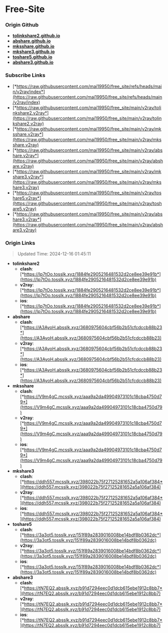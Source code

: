 # Free-Site

### Origin Github

- [**tolinkshare2.github.io**](https://github.com/tolinkshare2/tolinkshare2.github.io)
- [**abshare.github.io**](https://github.com/abshare/abshare.github.io)
- [**mksshare.github.io**](https://github.com/mksshare/mksshare.github.io)
- [**mkshare3.github.io**](https://github.com/mkshare3/mkshare3.github.io)
- [**toshare5.github.io**](https://github.com/toshare5/toshare5.github.io)
- [**abshare3.github.io**](https://github.com/abshare3/abshare3.github.io)

### Subscribe Links

- [*https://raw.githubusercontent.com/mai19950/free_site/refs/heads/main/v2ray/index*](https://raw.githubusercontent.com/mai19950/free_site/refs/heads/main/v2ray/index)
- [*https://raw.githubusercontent.com/mai19950/free_site/main/v2ray/tolinkshare2.v2ray*](https://raw.githubusercontent.com/mai19950/free_site/main/v2ray/tolinkshare2.v2ray)
- [*https://raw.githubusercontent.com/mai19950/free_site/main/v2ray/mksshare.v2ray*](https://raw.githubusercontent.com/mai19950/free_site/main/v2ray/mksshare.v2ray)
- [*https://raw.githubusercontent.com/mai19950/free_site/main/v2ray/abshare.v2ray*](https://raw.githubusercontent.com/mai19950/free_site/main/v2ray/abshare.v2ray)
- [*https://raw.githubusercontent.com/mai19950/free_site/main/v2ray/mkshare3.v2ray*](https://raw.githubusercontent.com/mai19950/free_site/main/v2ray/mkshare3.v2ray)
- [*https://raw.githubusercontent.com/mai19950/free_site/main/v2ray/toshare5.v2ray*](https://raw.githubusercontent.com/mai19950/free_site/main/v2ray/toshare5.v2ray)
- [*https://raw.githubusercontent.com/mai19950/free_site/main/v2ray/abshare3.v2ray*](https://raw.githubusercontent.com/mai19950/free_site/main/v2ray/abshare3.v2ray)

### Origin Links

> Updated Time: 2024-12-16 01:45:11

- **tolinkshare2**
  - **clash**: [*https://Ip7tOo.tosslk.xyz/1884fe2905216481532d2ce8ee39e91b*](https://Ip7tOo.tosslk.xyz/1884fe2905216481532d2ce8ee39e91b)
  - **v2ray**: [*https://Ip7tOo.tosslk.xyz/1884fe2905216481532d2ce8ee39e91b*](https://Ip7tOo.tosslk.xyz/1884fe2905216481532d2ce8ee39e91b)
  - **ios**: [*https://Ip7tOo.tosslk.xyz/1884fe2905216481532d2ce8ee39e91b*](https://Ip7tOo.tosslk.xyz/1884fe2905216481532d2ce8ee39e91b)
- **abshare**
  - **clash**: [*https://A3AyoH.absslk.xyz/3680975604cbf56b2b51cfcdccb88b23*](https://A3AyoH.absslk.xyz/3680975604cbf56b2b51cfcdccb88b23)
  - **v2ray**: [*https://A3AyoH.absslk.xyz/3680975604cbf56b2b51cfcdccb88b23*](https://A3AyoH.absslk.xyz/3680975604cbf56b2b51cfcdccb88b23)
  - **ios**: [*https://A3AyoH.absslk.xyz/3680975604cbf56b2b51cfcdccb88b23*](https://A3AyoH.absslk.xyz/3680975604cbf56b2b51cfcdccb88b23)
- **mksshare**
  - **clash**: [*https://V9m4gC.mcsslk.xyz/aaa9a2da49904973101c18cba4750d79*](https://V9m4gC.mcsslk.xyz/aaa9a2da49904973101c18cba4750d79)
  - **v2ray**: [*https://V9m4gC.mcsslk.xyz/aaa9a2da49904973101c18cba4750d79*](https://V9m4gC.mcsslk.xyz/aaa9a2da49904973101c18cba4750d79)
  - **ios**: [*https://V9m4gC.mcsslk.xyz/aaa9a2da49904973101c18cba4750d79*](https://V9m4gC.mcsslk.xyz/aaa9a2da49904973101c18cba4750d79)
- **mkshare3**
  - **clash**: [*https://ddh557.mcsslk.xyz/398022b75f27125281652a5a106af384*](https://ddh557.mcsslk.xyz/398022b75f27125281652a5a106af384)
  - **v2ray**: [*https://ddh557.mcsslk.xyz/398022b75f27125281652a5a106af384*](https://ddh557.mcsslk.xyz/398022b75f27125281652a5a106af384)
  - **ios**: [*https://ddh557.mcsslk.xyz/398022b75f27125281652a5a106af384*](https://ddh557.mcsslk.xyz/398022b75f27125281652a5a106af384)
- **toshare5**
  - **clash**: [*https://3a3ot5.tosslk.xyz/151f89a2839016008be14bdf8b0362dc*](https://3a3ot5.tosslk.xyz/151f89a2839016008be14bdf8b0362dc)
  - **v2ray**: [*https://3a3ot5.tosslk.xyz/151f89a2839016008be14bdf8b0362dc*](https://3a3ot5.tosslk.xyz/151f89a2839016008be14bdf8b0362dc)
  - **ios**: [*https://3a3ot5.tosslk.xyz/151f89a2839016008be14bdf8b0362dc*](https://3a3ot5.tosslk.xyz/151f89a2839016008be14bdf8b0362dc)
- **abshare3**
  - **clash**: [*https://tN7EQ2.absslk.xyz/b91d7294eec0d1dcb615ebe1912c8bb7*](https://tN7EQ2.absslk.xyz/b91d7294eec0d1dcb615ebe1912c8bb7)
  - **v2ray**: [*https://tN7EQ2.absslk.xyz/b91d7294eec0d1dcb615ebe1912c8bb7*](https://tN7EQ2.absslk.xyz/b91d7294eec0d1dcb615ebe1912c8bb7)
  - **ios**: [*https://tN7EQ2.absslk.xyz/b91d7294eec0d1dcb615ebe1912c8bb7*](https://tN7EQ2.absslk.xyz/b91d7294eec0d1dcb615ebe1912c8bb7)
